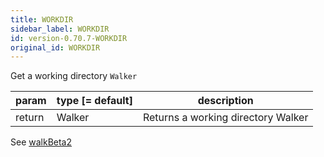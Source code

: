 ```yaml
---
title: WORKDIR
sidebar_label: WORKDIR
id: version-0.70.7-WORKDIR
original_id: WORKDIR
---
```


Get a working directory `Walker`

| param  | type [= default] | description                        |
| ------ | ---------------- | ---------------------------------- |
| return | Walker           | Returns a working directory Walker |

See [walkBeta2](walkBeta2)

<script>
(function rewriteEditLink() {
  const el = document.querySelector('a.edit-page-link.button');
  if (el) {
    el.href = 'https://github.com/isomorphic-git/isomorphic-git/edit/master/src/commands/WORKDIR.js';
  }
})();
</script>